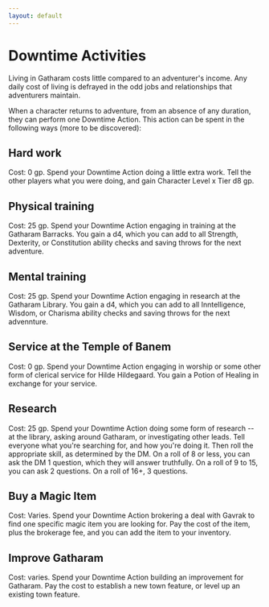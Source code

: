 ```yaml
---
layout: default
---
```

# Downtime Activities

Living in Gatharam costs little compared to an adventurer's income. Any daily cost of living is defrayed in the odd jobs and relationships that adventurers maintain.

When a character returns to adventure, from an absence of any duration, they can perform one Downtime Action. This action can be spent in the following ways (more to be discovered):

## Hard work
Cost: 0 gp. Spend your Downtime Action doing a little extra work. Tell the other players what you were doing, and gain Character Level x Tier d8 gp.

## Physical training
Cost: 25 gp. Spend your Downtime Action engaging in training at the Gatharam Barracks. You gain a d4, which you can add to all Strength, Dexterity, or Constitution ability checks and saving throws for the next adventure.

## Mental training
Cost: 25 gp. Spend your Downtime Action engaging in research at the Gatharam Library. You gain a d4, which you can add to all Inntelligence, Wisdom, or Charisma ability checks and saving throws for the next advennture.

## Service at the Temple of Banem
Cost: 0 gp. Spend your Downtime Action engaging in worship or some other form of clerical service for Hilde Hildegaard. You gain a Potion of Healing in exchange for your service.

## Research
Cost: 25 gp. Spend your Downtime Action doing some form of research -- at the library, asking around Gatharam, or investigating other leads. Tell everyone what you're searching for, and how you're doing it. Then roll the appropriate skill, as determined by the DM. On a roll of 8 or less, you can ask the DM 1 question, which they will answer truthfully. On a roll of 9 to 15, you can ask 2 questions. On a roll of 16+, 3 questions.

## Buy a Magic Item
Cost: Varies. Spend your Downtime Action brokering a deal with Gavrak to find one specific magic item you are looking for. Pay the cost of the item, plus the brokerage fee, and you can add the item to your inventory.

## Improve Gatharam
Cost: varies. Spend your Downtime Action building an improvement for Gatharam. Pay the cost to establish a new town feature, or level up an existing town feature.
